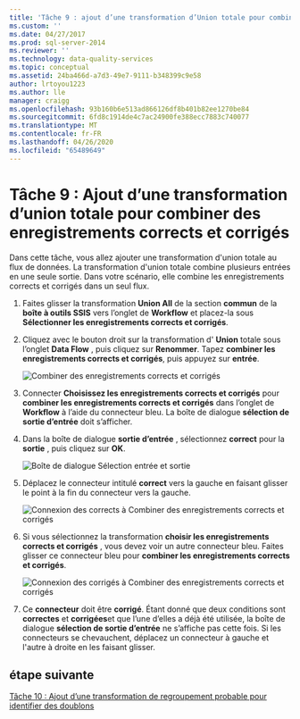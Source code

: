 ```yaml
---
title: 'Tâche 9 : ajout d’une transformation d’Union totale pour combiner des enregistrements corrects et corrigés | Microsoft Docs'
ms.custom: ''
ms.date: 04/27/2017
ms.prod: sql-server-2014
ms.reviewer: ''
ms.technology: data-quality-services
ms.topic: conceptual
ms.assetid: 24ba466d-a7d3-49e7-9111-b348399c9e58
author: lrtoyou1223
ms.author: lle
manager: craigg
ms.openlocfilehash: 93b160b6e513ad866126df8b401b82ee1270be84
ms.sourcegitcommit: 6fd8c1914de4c7ac24900fe388ecc7883c740077
ms.translationtype: MT
ms.contentlocale: fr-FR
ms.lasthandoff: 04/26/2020
ms.locfileid: "65489649"
---
```

# <a name="task-9-adding-union-all-transform-to-combine-correct-and-corrected-records"></a>Tâche 9 : Ajout d’une transformation d’union totale pour combiner des enregistrements corrects et corrigés
  Dans cette tâche, vous allez ajouter une transformation d'union totale au flux de données. La transformation d'union totale combine plusieurs entrées en une seule sortie. Dans votre scénario, elle combine les enregistrements corrects et corrigés dans un seul flux.  
  
1.  Faites glisser la transformation **Union All** de la section **commun** de la **boîte à outils SSIS** vers l’onglet de **Workflow** et placez-la sous **Sélectionner les enregistrements corrects et corrigés**.  
  
2.  Cliquez avec le bouton droit sur la transformation d' **Union** totale sous l’onglet **Data Flow** , puis cliquez sur **Renommer**. Tapez **combiner les enregistrements corrects et corrigés**, puis appuyez sur **entrée**.  
  
     ![Combiner des enregistrements corrects et corrigés](../../2014/tutorials/media/et-addinguattocombinecacrecords-01.jpg "Combiner des enregistrements corrects et corrigés")  
  
3.  Connecter **Choisissez les enregistrements corrects et corrigés** pour **combiner les enregistrements corrects et corrigés** dans l’onglet de **Workflow** à l’aide du connecteur bleu. La boîte de dialogue **sélection de sortie d’entrée** doit s’afficher.  
  
4.  Dans la boîte de dialogue **sortie d’entrée** , sélectionnez **correct** pour la **sortie** , puis cliquez sur **OK**.  
  
     ![Boîte de dialogue Sélection entrée et sortie](../../2014/tutorials/media/et-addinguattocombinecacrecords-02.jpg "Boîte de dialogue Sélection entrée et sortie")  
  
5.  Déplacez le connecteur intitulé **correct** vers la gauche en faisant glisser le point à la fin du connecteur vers la gauche.  
  
     ![Connexion des corrects à Combiner des enregistrements corrects et corrigés](../../2014/tutorials/media/et-addinguattocombinecacrecords-03.jpg "Connexion des corrects à Combiner des enregistrements corrects et corrigés")  
  
6.  Si vous sélectionnez la transformation **choisir les enregistrements corrects et corrigés** , vous devez voir un autre connecteur bleu. Faites glisser ce connecteur bleu pour **combiner les enregistrements corrects et corrigés**.  
  
     ![Connexion des corrigés à Combiner des enregistrements corrects et corrigés](../../2014/tutorials/media/et-addinguattocombinecacrecords-04.jpg "Connexion des corrigés à Combiner des enregistrements corrects et corrigés")  
  
7.  Ce **connecteur** doit être **corrigé**. Étant donné que deux conditions sont **correctes** et **corrigées**et que l’une d’elles a déjà été utilisée, la boîte de dialogue **sélection de sortie d’entrée** ne s’affiche pas cette fois. Si les connecteurs se chevauchent, déplacez un connecteur à gauche et l'autre à droite en les faisant glisser.  
  
## <a name="next-step"></a>étape suivante  
 [Tâche 10 : Ajout d’une transformation de regroupement probable pour identifier des doublons](../../2014/tutorials/task-10-adding-fuzzy-group-transform-to-identify-duplicates.md)  
  
  

